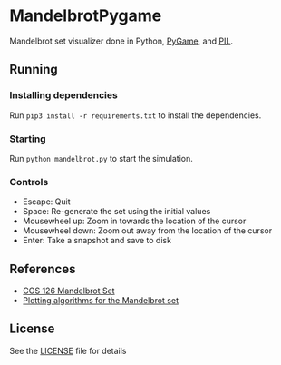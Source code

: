 # MandelbrotPygame

Mandelbrot set visualizer done in Python, [PyGame](https://www.pygame.org/docs/), and [PIL](https://pillow.readthedocs.io/en/stable/index.html).

## Running

### Installing dependencies

Run `pip3 install -r requirements.txt` to install the dependencies.

### Starting

Run `python mandelbrot.py` to start the simulation.

### Controls

- Escape: Quit
- Space: Re-generate the set using the initial values
- Mousewheel up: Zoom in towards the location of the cursor
- Mousewheel down: Zoom out away from the location of the cursor
- Enter: Take a snapshot and save to disk

## References

- [COS 126 Mandelbrot Set](https://www.cs.princeton.edu/courses/archive/spring2000/cs126/assignments/mandel.html)
- [Plotting algorithms for the Mandelbrot set](https://en.wikipedia.org/wiki/Plotting_algorithms_for_the_Mandelbrot_set#)

## License

See the [LICENSE](https://github.com/Kingcitaldo125/MandelbrotPygame/blob/master/LICENSE) file for details
